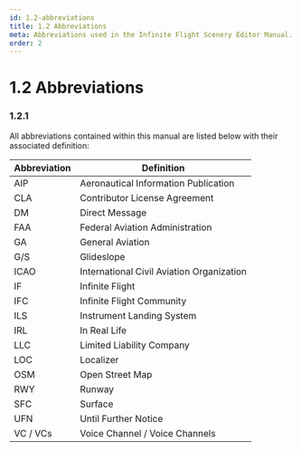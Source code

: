 ```yaml
---
id: 1.2-abbreviations
title: 1.2 Abbreviations
meta: Abbreviations used in the Infinite Flight Scenery Editor Manual.
order: 2
---
```


# 1.2 Abbreviations



### 1.2.1

All abbreviations contained within this manual are listed below with their associated definition:

 

| Abbreviation | Definition                                |
| ------------ | ----------------------------------------- |
| AIP          | Aeronautical Information Publication      |
| CLA          | Contributor License Agreement             |
| DM           | Direct Message                            |
| FAA          | Federal Aviation Administration           |
| GA           | General Aviation                          |
| G/S          | Glideslope                                |
| ICAO         | International Civil Aviation Organization |
| IF           | Infinite Flight                           |
| IFC          | Infinite Flight Community                 |
| ILS          | Instrument Landing System                 |
| IRL          | In Real Life                              |
| LLC          | Limited Liability Company                 |
| LOC          | Localizer                                 |
| OSM          | Open Street Map                           |
| RWY          | Runway                                    |
| SFC          | Surface                                   |
| UFN          | Until Further Notice                      |
| VC / VCs     | Voice Channel / Voice Channels            |